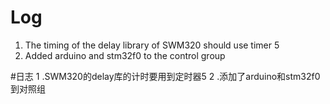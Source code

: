 # Log
1. The timing of the delay library of SWM320 should use timer 5
2. Added arduino and stm32f0 to the control group

#日志
1 .SWM320的delay库的计时要用到定时器5
2 .添加了arduino和stm32f0到对照组